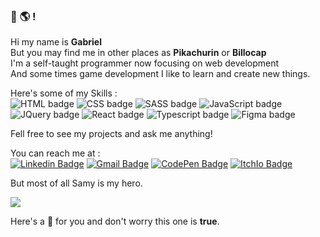 ### 👋 🌎 !

Hi my name is __Gabriel__   
But you may find me in other places as __Pikachurin__ or __Billocap__   
I'm a self-taught programmer now focusing on web development   
And some times game development
I like to learn and create new things.   
   
Here's some of my Skills :   
![HTML badge](https://shields.io/badge/HTML-%E2%98%85%E2%98%85%E2%98%85%E2%98%85%E2%98%85-f06529?logo=html5&logoColor=white&labelColor=f06529)
![CSS badge](https://shields.io/badge/CSS-%E2%98%85%E2%98%85%E2%98%85%E2%98%85%E2%98%86-2965f1?logo=css3&logoColor=white&labelColor=2965f1)
![SASS badge](https://shields.io/badge/SASS-%E2%98%85%E2%98%85%E2%98%85%E2%98%86%E2%98%86-CD6799?logo=sass&logoColor=white&labelColor=CD6799)
![JavaScript badge](https://shields.io/badge/JavaScript-%E2%98%85%E2%98%85%E2%98%85%E2%98%85%E2%98%86-f0db4f?logo=javascript&logoColor=black&labelColor=f0db4f)
![JQuery badge](https://shields.io/badge/JQuery-%E2%98%85%E2%98%85%E2%98%86%E2%98%86%E2%98%86-0769ad?logo=jquery&logoColor=white&labelColor=0769ad)
![React badge](https://shields.io/badge/React-%E2%98%85%E2%98%85%E2%98%85%E2%98%86%E2%98%86-61dafb?logo=react&logoColor=black&labelColor=61dafb)
![Typescript badge](https://shields.io/badge/Typescript-%E2%98%85%E2%98%85%E2%98%85%E2%98%86%E2%98%86-007acc?logo=typescript&logoColor=white&labelColor=007acc)
![Figma badge](https://shields.io/badge/Figma-%E2%98%85%E2%98%85%E2%98%85%E2%98%86%E2%98%86-314444?logo=figma&logoColor=white&labelColor=314444)

Fell free to see my projects and ask me anything!   

You can reach me at :   
 [![Linkedin Badge](https://img.shields.io/badge/-Pikachurin-0077b5?logo=Linkedin&logoColor=white&link=https://www.linkedin.com/in/Pikachurin/)](https://www.linkedin.com/in/Pikachurin/) 
[![Gmail Badge](https://img.shields.io/badge/billocap237@gmail.com-ea4335?logo=gmail&logoColor=white&link=mailto:billocap237@gmail.com)](mailto:billocap237@gmail.com)
[![CodePen Badge](https://img.shields.io/badge/Pikachurin-black?logo=codepen&logoColor=white&link=https://codepen.io/Pikachurin)](https://codepen.io/Pikachurin)
[![ItchIo Badge](https://img.shields.io/badge/Pikachurin-ff2449?logo=itch.io&logoColor=white&link=https://pikachurando.itch.io/)](https://pikachurando.itch.io/)

But most of all Samy is my hero.

<img align="center" src="https://github-readme-stats.vercel.app/api?username=Billocap&show_icons=true&theme=react" />

Here's a 🎂 for you and don't worry this one is __true__.

<!--
**Billocap/Billocap** is a ✨ _special_ ✨ repository because its `README.md` (this file) appears on your GitHub profile.

Here are some ideas to get you started:

- 🔭 I’m currently working on ...
- 🌱 I’m currently learning ...
- 👯 I’m looking to collaborate on ...
- 🤔 I’m looking for help with ...
- 💬 Ask me about ...
- 📫 How to reach me: ...
- 😄 Pronouns: ...
- ⚡ Fun fact: ...
-->
